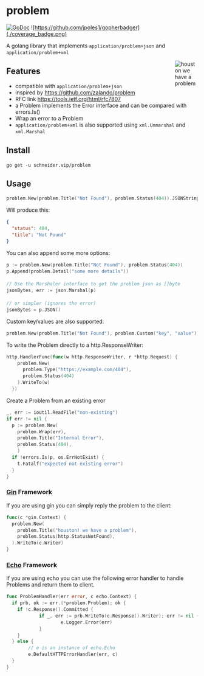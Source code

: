 # problem

[![GoDoc](https://godoc.org/schneider.vip/problem?status.svg)](https://godoc.org/schneider.vip/problem)
![https://github.com/jpoles1/gopherbadger](./coverage_badge.png)

A golang library that implements `application/problem+json` and `application/problem+xml`

<img align="right" width="60px" title="houston we have a problem" src="https://raw.githubusercontent.com/egonelbre/gophers/master/.thumb/vector/science/rocket.png">

## Features

* compatible with `application/problem+json`
* inspired by https://github.com/zalando/problem
* RFC link https://tools.ietf.org/html/rfc7807
* a Problem implements the Error interface and can be compared with errors.Is()
* Wrap an error to a Problem
* `application/problem+xml` is also supported using `xml.Unmarshal` and `xml.Marshal`

## Install

```
go get -u schneider.vip/problem
```

## Usage

```go
problem.New(problem.Title("Not Found"), problem.Status(404)).JSONString()
```

Will produce this:

```json
{
  "status": 404,
  "title": "Not Found"
}
```

You can also append some more options:

```go
p := problem.New(problem.Title("Not Found"), problem.Status(404))
p.Append(problem.Detail("some more details"))

// Use the Marshaler interface to get the problem json as []byte
jsonBytes, err := json.Marshal(p)

// or simpler (ignores the error)
jsonBytes = p.JSON()

```

Custom key/values are also supported:

```go
problem.New(problem.Title("Not Found"), problem.Custom("key", "value"))
```

To write the Problem directly to a http.ResponseWriter:

```go
http.HandlerFunc(func(w http.ResponseWriter, r *http.Request) {
    problem.New(
      problem.Type("https://example.com/404"),
      problem.Status(404)
    ).WriteTo(w)
  })
```

Create a Problem from an existing error

```go
_, err := ioutil.ReadFile("non-existing")
if err != nil {
  p := problem.New(
    problem.Wrap(err),
    problem.Title("Internal Error"),
    problem.Status(404),
    )
  if !errors.Is(p, os.ErrNotExist) {
    t.Fatalf("expected not existing error")
  }
}
```


### [Gin](https://github.com/gin-gonic/gin) Framework
If you are using gin you can simply reply the problem to the client:

```go
func(c *gin.Context) {
  problem.New(
    problem.Title("houston! we have a problem"),
    problem.Status(http.StatusNotFound),
  ).WriteTo(c.Writer)
}
```

### [Echo](https://github.com/labstack/echo) Framework
If you are using echo you can use the following error handler to handle Problems and return them to client.

```go
func ProblemHandler(err error, c echo.Context) {
  if prb, ok := err.(*problem.Problem); ok {
    if !c.Response().Committed {
            if _, err := prb.WriteTo(c.Response().Writer); err != nil {
                    e.Logger.Error(err)
            }
    }
  } else {
        // e is an instance of echo.Echo
        e.DefaultHTTPErrorHandler(err, c)
  }
}
```
